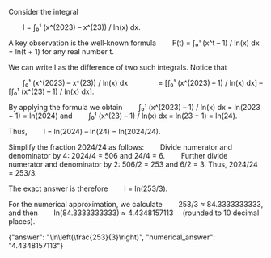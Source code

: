 Consider the integral

  I = ∫₀¹ (x^(2023) – x^(23)) / ln(x) dx.

A key observation is the well‐known formula
  F(t) = ∫₀¹ (x^t – 1) / ln(x) dx = ln(t + 1)
for any real number t.

We can write I as the difference of two such integrals. Notice that

  ∫₀¹ (x^(2023) – x^(23)) / ln(x) dx
    = [∫₀¹ (x^(2023) – 1) / ln(x) dx] – [∫₀¹ (x^(23) – 1) / ln(x) dx].

By applying the formula we obtain
  ∫₀¹ (x^(2023) – 1) / ln(x) dx = ln(2023 + 1) = ln(2024)
and
  ∫₀¹ (x^(23) – 1) / ln(x) dx = ln(23 + 1) = ln(24).

Thus,
  I = ln(2024) – ln(24) = ln(2024/24).

Simplify the fraction 2024/24 as follows:
  Divide numerator and denominator by 4: 2024/4 = 506 and 24/4 = 6.
  Further divide numerator and denominator by 2: 506/2 = 253 and 6/2 = 3.
Thus, 2024/24 = 253/3.

The exact answer is therefore
  I = ln(253/3).

For the numerical approximation, we calculate
  253/3 ≈ 84.3333333333,
and then
  ln(84.3333333333) ≈ 4.4348157113  (rounded to 10 decimal places).

{"answer": "\\ln\\left(\\frac{253}{3}\\right)", "numerical_answer": "4.4348157113"}